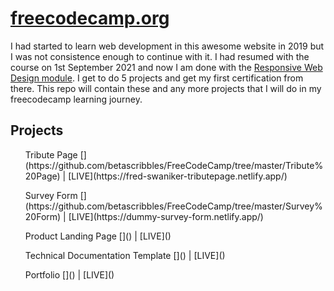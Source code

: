 # [freecodecamp.org](freecodecamp.org)
I had started to learn web development in this awesome website in 2019 but I was not consistence enough to continue with it. I had resumed with the course on 1st September 2021 and now I am done with the [Responsive Web Design module](https://www.freecodecamp.org/learn/responsive-web-design/). I get to do 5 projects and get my first certification from there. This repo will contain these and any more projects that I will do in my freecodecamp learning journey.

## Projects
<ol>Tribute Page [</>](https://github.com/betascribbles/FreeCodeCamp/tree/master/Tribute%20Page) | [LIVE](https://fred-swaniker-tributepage.netlify.app/)</ol>
<ol>Survey Form [</>](https://github.com/betascribbles/FreeCodeCamp/tree/master/Survey%20Form) | [LIVE](https://dummy-survey-form.netlify.app/)</ol>
<ol>Product Landing Page [</>]() | [LIVE]()</ol>
<ol>Technical Documentation Template [</>]() | [LIVE]()</ol>
<ol>Portfolio [</>]() | [LIVE]()</ol>